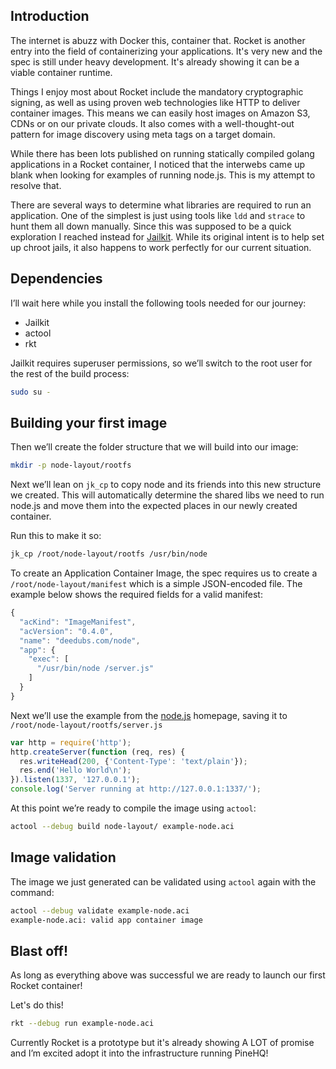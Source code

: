 ## Introduction 

The internet is abuzz with Docker this, container that. Rocket is another entry into the field of containerizing your applications. It's very new and the spec is still under heavy development. It's already showing it can be a viable container runtime.

Things I enjoy most about Rocket include the mandatory cryptographic signing, as well as using proven web technologies like HTTP to deliver container images. This means we can easily host images on Amazon S3, CDNs or on our private clouds. It also comes with a well-thought-out pattern for image discovery using meta tags on a target domain.

While there has been lots published on running statically compiled golang applications in a Rocket container, I noticed that the interwebs came up blank when looking for examples of running node.js. This is my attempt to resolve that.

There are several ways to determine what libraries are required to run an application. One of the simplest is just using tools like `ldd` and `strace` to hunt them all down manually. Since this was supposed to be a quick exploration I reached instead for [Jailkit](http://olivier.sessink.nl/jailkit/). While its original intent is to help set up chroot jails, it also happens to work perfectly for our current situation.

## Dependencies

I’ll wait here while you install the following tools needed for our journey:

- Jailkit
- actool
- rkt

Jailkit requires superuser permissions, so we’ll switch to the root user for the rest of the build process:

```bash
sudo su -
```

## Building your first image

Then we’ll create the folder structure that we will build into our image:

```bash
mkdir -p node-layout/rootfs
```

Next we’ll lean on `jk_cp` to copy node and its friends into this new structure we created. This will automatically determine the shared libs we need to run node.js and move them into the expected places in our newly created container.  

Run this to make it so:

```bash
jk_cp /root/node-layout/rootfs /usr/bin/node
```

To create an Application Container Image, the spec requires us to create a `/root/node-layout/manifest` which is a simple JSON-encoded file. The example below shows the required fields for a valid manifest:

```javascript
{
  "acKind": "ImageManifest",
  "acVersion": "0.4.0",
  "name": "deedubs.com/node",
  "app": {
    "exec": [
      "/usr/bin/node /server.js"
    ]
  }
}
```

Next we’ll use the example from the [node.js](https://nodejs.org/) homepage, saving it to `/root/node-layout/rootfs/server.js`

```javascript
var http = require('http');
http.createServer(function (req, res) {
  res.writeHead(200, {'Content-Type': 'text/plain'});
  res.end('Hello World\n');
}).listen(1337, '127.0.0.1');
console.log('Server running at http://127.0.0.1:1337/');
```

At this point we’re ready to compile the image using `actool`:

```bash
actool --debug build node-layout/ example-node.aci
```

## Image validation

The image we just generated can be validated using `actool` again with the command:

```bash
actool --debug validate example-node.aci
example-node.aci: valid app container image
```

## Blast off!

As long as everything above was successful we are ready to launch our first Rocket container!

Let's do this!

```bash
rkt --debug run example-node.aci
```

Currently Rocket is a prototype but it's already showing A LOT of promise and I’m excited adopt it into the infrastructure running PineHQ!
